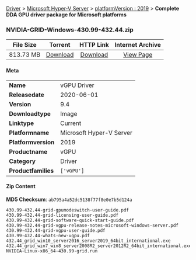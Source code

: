 
[Driver](/README.md)  >  [Microsoft Hyper-V Server](/index/Driver/Microsoft_Hyper-V_Server.md)  >  [platformVersion : 2019](/index/Driver/Microsoft_Hyper-V_Server/2019.md)  >  **Complete DDA GPU driver package for Microsoft platforms**


### NVIDIA-GRID-Windows-430.99-432.44.zip

| **File Size** | **Torrent**  | **HTTP Link** | **Internet Archive** |
|:-------------:|:------------:|:-------------:|:--------------------:|
| 813.73 MB |  [Download](https://archive.org/download/nvgpu_NVIDIA-GRID-Windows-430.99-432.44.zip_jli3z2zx/nvgpu_NVIDIA-GRID-Windows-430.99-432.44.zip_jli3z2zx_archive.torrent)       | [Download](https://archive.org/compress/nvgpu_NVIDIA-GRID-Windows-430.99-432.44.zip_jli3z2zx) | [View Page](https://archive.org/details/nvgpu_NVIDIA-GRID-Windows-430.99-432.44.zip_jli3z2zx)       |

#### Meta

<table>
<tr><td><strong>Name</strong></td><td>vGPU Driver</td></tr>
<tr><td><strong>Releasedate</strong></td><td>2020-06-01</td></tr>
<tr><td><strong>Version</strong></td><td>9.4</td></tr>
<tr><td><strong>Downloadtype</strong></td><td>Image</td></tr>
<tr><td><strong>Linktype</strong></td><td>Current</td></tr>
<tr><td><strong>Platformname</strong></td><td>Microsoft Hyper-V Server</td></tr>
<tr><td><strong>Platformversion</strong></td><td>2019</td></tr>
<tr><td><strong>Productname</strong></td><td>vGPU</td></tr>
<tr><td><strong>Category</strong></td><td>Driver</td></tr>
<tr><td><strong>Productfamilies</strong></td><td><code>['vGPU']</code></td></tr>
</table>

#### Zip Content

**MD5 Checksum**: `ab795a4a52dc5138f77f8e0e7b5d124a`

```text
430.99-432.44-grid-gpumodeswitch-user-guide.pdf
430.99-432.44-grid-licensing-user-guide.pdf
430.99-432.44-grid-software-quick-start-guide.pdf
430.99-432.44-grid-vgpu-release-notes-microsoft-windows-server.pdf
430.99-432.44-grid-vgpu-user-guide.pdf
430.99-432.44-whats-new-vgpu.pdf
432.44_grid_win10_server2016_server2019_64bit_international.exe
432.44_grid_win7_win8_server2008R2_server2012R2_64bit_international.exe
NVIDIA-Linux-x86_64-430.99-grid.run
```